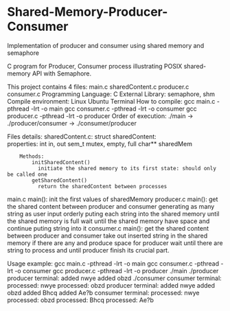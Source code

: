 # Shared-Memory-Producer-Consumer
Implementation of producer and consumer using shared memory and semaphore


C program for Producer, Consumer process illustrating POSIX shared-memory API with Semaphore.

This project contains 4 files: main.c sharedContent.c producer.c consumer.c
Programming Language: C
External Library: semaphore, shm
Compile environment: Linux Ubuntu Terminal
How to compile: 
    gcc main.c -pthread -lrt -o main
    gcc consumer.c -pthread -lrt -o consumer
    gcc producer.c -pthread -lrt -o producer
Order of execution:
    ./main -> ./producer/consumer -> ./consumer/producer

Files details:
  sharedContent.c:
        struct sharedContent:   
            properties: int in, out
                        sem_t mutex, empty, full
                        char** sharedMem
        
        Methods:
            initSharedContent()
              initiate the shared memory to its first state: should only be called one
            getSharedContent()
              return the sharedContent between processes
  main.c
        main():
            init the first values of sharedMemory
  producer.c
        main():
            get the shared content between producer and consumer
            generating as many string as user input 
            orderly puting each string into the shared memory until the shared memory is full
            wait until the shared memory have space and continue puting string into it
  consumer.c
        main():
            get the shared content between producer and consumer
            take out inserted string in the shared memory if there are any and produce space for producer
            wait until there are string to process and until producer finish its crucial part.
            
  Usage example:
            gcc main.c -pthread -lrt -o main
            gcc consumer.c -pthread -lrt -o consumer
            gcc producer.c -pthread -lrt -o producer
            ./main 
            ./producer
            producer terminal: 
                added nwye
                added obzd
            ./consumer
            consumer terminal:
                processed: nwye 
                processed: obzd 
            producer terminal:
                added nwye
                added obzd
                added Bhcq
                added Ae?b
            consumer terminal:
                processed: nwye 
                processed: obzd 
                processed: Bhcq
                processed: Ae?b


            


            

            
    
